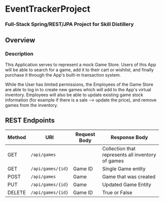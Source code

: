 # EventTrackerProject

### Full-Stack Spring/REST/JPA Project for Skill Distillery

## Overview
### Description

This Application serves to represent a mock Game Store. Users of this App will be able to search for a game, add it to their cart or wishlist, and finally purchase it through the App's built-in transaction system.

While the User has limited permissions, the Employees of the Game Store are able to log in to create new games which will add to the App's virtual inventory. Employees will also be able to update existing game stock information (for example if there is a sale --> update the price), and remove games from the inventory.


## REST Endpoints

| Method | URI                | Request Body | Response Body |
|--------|--------------------|--------------|---------------|
| GET    | `/api/games`       |              | Collection that represents all inventory of games
| GET    | `/api/games/{id}`  | Game ID       | Single Game entity
| POST   | `/api/games`       | Game          | Game that was created
| PUT    | `/api/games/{id}`  | Game          | Updated Game Entity
| DELETE | `/api/games/{id}`  | Game ID       | True or False

